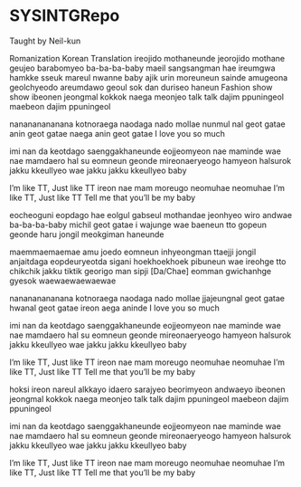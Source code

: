 # SYSINTGRepo
Taught by Neil-kun


Romanization	Korean	Translation
ireojido mothaneunde
jeorojido mothane
geujeo barabomyeo ba-ba-ba-baby
maeil sangsangman hae ireumgwa hamkke
sseuk mareul nwanne baby
ajik urin moreuneun sainde
amugeona geolchyeodo areumdawo
geoul sok dan duriseo haneun
Fashion show show
ibeonen jeongmal kokkok naega meonjeo talk talk
dajim ppuningeol maebeon dajim ppuningeol

nanananananana
kotnoraega naodaga nado mollae
nunmul nal geot gatae
anin geot gatae naega anin geot gatae
I love you so much

imi nan da keotdago saenggakhaneunde
eojjeomyeon nae maminde wae
nae mamdaero hal su eomneun geonde
mireonaeryeogo hamyeon halsurok
jakku kkeullyeo wae jakku jakku kkeullyeo baby

I’m like TT, Just like TT
ireon nae mam moreugo neomuhae neomuhae
I’m like TT, Just like TT
Tell me that you’ll be my baby

eocheoguni eopdago hae
eolgul gabseul mothandae
jeonhyeo wiro andwae ba-ba-ba-baby
michil geot gatae i wajunge wae
baeneun tto gopeun geonde
haru jongil meokgiman haneunde

maemmaemaemae amu joedo eomneun
inhyeongman ttaejji
jongil anjaitdaga eopdeuryeotda
sigani hoekhoekhoek
pibuneun wae ireohge tto chikchik
jakku tiktik georigo man sipji
[Da/Chae] eomman gwichanhge gyesok waewaewaewaewae

nanananananana
kotnoraega naodaga nado mollae
jjajeungnal geot gatae hwanal geot gatae
ireon aega aninde
I love you so much

imi nan da keotdago saenggakhaneunde
eojjeomyeon nae maminde wae
nae mamdaero hal su eomneun geonde
mireonaeryeogo hamyeon halsurok
jakku kkeullyeo wae jakku jakku kkeullyeo baby

I’m like TT, Just like TT
ireon nae mam moreugo neomuhae neomuhae
I’m like TT, Just like TT
Tell me that you’ll be my baby

hoksi ireon nareul alkkayo
idaero sarajyeo beorimyeon andwaeyo
ibeonen jeongmal kokkok naega meonjeo talk talk
dajim ppuningeol maebeon dajim ppuningeol

imi nan da keotdago saenggakhaneunde
eojjeomyeon nae maminde wae
nae mamdaero hal su eomneun geonde
mireonaeryeogo hamyeon halsurok
jakku kkeullyeo wae jakku jakku kkeullyeo baby

I’m like TT, Just like TT
ireon nae mam moreugo neomuhae neomuhae
I’m like TT, Just like TT
Tell me that you’ll be my baby